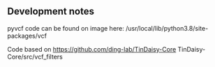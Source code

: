 
## Development notes

pyvcf code can be found on image here: /usr/local/lib/python3.8/site-packages/vcf

Code based on https://github.com/ding-lab/TinDaisy-Core
    TinDaisy-Core/src/vcf_filters



